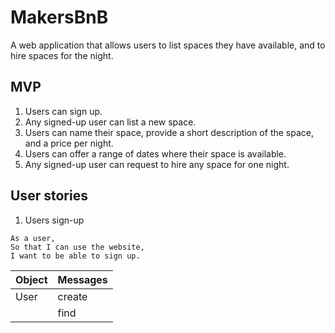# MakersBnB

A web application that allows users to list spaces they have available, and to hire spaces for the night.

## MVP

1. Users can sign up.
2. Any signed-up user can list a new space.
3. Users can name their space, provide a short description of the space, and a price per night.
4. Users can offer a range of dates where their space is available.
5. Any signed-up user can request to hire any space for one night.

## User stories

1. Users sign-up

```
As a user,
So that I can use the website,
I want to be able to sign up.
```

| Object | Messages |
| ------ | -------- |
| User   | create   |
|        | find     |

